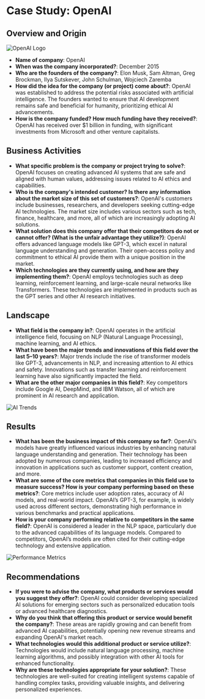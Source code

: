 # Case Study: OpenAI

## Overview and Origin

![OpenAI Logo](https://upload.wikimedia.org/wikipedia/commons/4/4a/OpenAI_Logo.svg)

* **Name of company**: OpenAI
* **When was the company incorporated?**: December 2015
* **Who are the founders of the company?**: Elon Musk, Sam Altman, Greg Brockman, Ilya Sutskever, John Schulman, Wojciech Zaremba
* **How did the idea for the company (or project) come about?**: OpenAI was established to address the potential risks associated with artificial intelligence. The founders wanted to ensure that AI development remains safe and beneficial for humanity, prioritizing ethical AI advancements.
* **How is the company funded? How much funding have they received?**: OpenAI has received over $1 billion in funding, with significant investments from Microsoft and other venture capitalists.

## Business Activities

* **What specific problem is the company or project trying to solve?**: OpenAI focuses on creating advanced AI systems that are safe and aligned with human values, addressing issues related to AI ethics and capabilities.
* **Who is the company's intended customer? Is there any information about the market size of this set of customers?**: OpenAI's customers include businesses, researchers, and developers seeking cutting-edge AI technologies. The market size includes various sectors such as tech, finance, healthcare, and more, all of which are increasingly adopting AI solutions.
* **What solution does this company offer that their competitors do not or cannot offer? (What is the unfair advantage they utilize?)**: OpenAI offers advanced language models like GPT-3, which excel in natural language understanding and generation. Their open-access policy and commitment to ethical AI provide them with a unique position in the market.
* **Which technologies are they currently using, and how are they implementing them?**: OpenAI employs technologies such as deep learning, reinforcement learning, and large-scale neural networks like Transformers. These technologies are implemented in products such as the GPT series and other AI research initiatives.

## Landscape

* **What field is the company in?**: OpenAI operates in the artificial intelligence field, focusing on NLP (Natural Language Processing), machine learning, and AI ethics.
* **What have been the major trends and innovations of this field over the last 5–10 years?**: Major trends include the rise of transformer models like GPT-3, advancements in NLP, and increasing attention to AI ethics and safety. Innovations such as transfer learning and reinforcement learning have also significantly impacted the field.
* **What are the other major companies in this field?**: Key competitors include Google AI, DeepMind, and IBM Watson, all of which are prominent in AI research and application.

![AI Trends](https://datasciencedojo.com/wp-content/uploads/emerging-AI-and-machine-learning-trends.png)

## Results

* **What has been the business impact of this company so far?**: OpenAI’s models have greatly influenced various industries by enhancing natural language understanding and generation. Their technology has been adopted by numerous companies, leading to increased efficiency and innovation in applications such as customer support, content creation, and more.
* **What are some of the core metrics that companies in this field use to measure success? How is your company performing based on these metrics?**: Core metrics include user adoption rates, accuracy of AI models, and real-world impact. OpenAI’s GPT-3, for example, is widely used across different sectors, demonstrating high performance in various benchmarks and practical applications.
* **How is your company performing relative to competitors in the same field?**: OpenAI is considered a leader in the NLP space, particularly due to the advanced capabilities of its language models. Compared to competitors, OpenAI’s models are often cited for their cutting-edge technology and extensive application.

![Performance Metrics](https://www.kolena.com/wp-content/uploads/How-to-Validate-OpenAI-GPT-Model-Performance-with-Text-Summarization-Series-Part-1-1024x800.png)

## Recommendations

* **If you were to advise the company, what products or services would you suggest they offer?**: OpenAI could consider developing specialized AI solutions for emerging sectors such as personalized education tools or advanced healthcare diagnostics.
* **Why do you think that offering this product or service would benefit the company?**: These areas are rapidly growing and can benefit from advanced AI capabilities, potentially opening new revenue streams and expanding OpenAI's market reach.
* **What technologies would this additional product or service utilize?**: Technologies would include natural language processing, machine learning algorithms, and possibly integration with other AI tools for enhanced functionality.
* **Why are these technologies appropriate for your solution?**: These technologies are well-suited for creating intelligent systems capable of handling complex tasks, providing valuable insights, and delivering personalized experiences.

